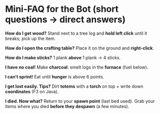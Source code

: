 # Mini‑FAQ for the Bot (short questions → direct answers)

**How do I get wood?**
Stand next to a tree log and **hold left click** until it breaks; pick up the item.

**How do I open the crafting table?**
Place it on the ground and **right‑click**.

**How do I make sticks?**
1 plank **above** 1 plank → 4 sticks.

**I have no coal!**
Make **charcoal**: smelt logs in the **furnace** (fuel below).

**I can’t sprint!**
Eat until **hunger** is above 6 points.

**I get lost easily. Tips?**
Dirt **totems** with a **torch** on top + write down **coordinates** (F3 on Java).

**I died. Now what?**
Return to your **spawn point** (last bed used). Grab your items where you died **before they despawn** (a few minutes).
